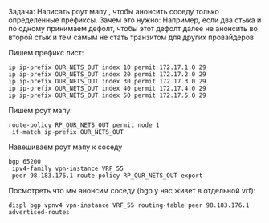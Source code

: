 
Задача:
Написать роут мапу , чтобы анонсить соседу только определенные префиксы.
Зачем это нужно:
Например, если два стыка и по одному принимаем дефолт, чтобы этот дефолт далее не анонсить во второй стык и тем самым не стать транзитом для других провайдеров

  

Пишем префикс лист:
```
ip ip-prefix OUR_NETS_OUT index 10 permit 172.17.1.0 29
ip ip-prefix OUR_NETS_OUT index 20 permit 172.17.2.0 29
ip ip-prefix OUR_NETS_OUT index 30 permit 172.17.3.0 29
ip ip-prefix OUR_NETS_OUT index 40 permit 172.17.4.0 29
ip ip-prefix OUR_NETS_OUT index 50 permit 172.17.5.0 29
```
Пишем роут мапу:
```
route-policy RP_OUR_NETS_OUT permit node 1
 if-match ip-prefix OUR_NETS_OUT
```

Навешиваем роут мапу к соседу
```
bgp 65200
 ipv4-family vpn-instance VRF_55
 peer 98.183.176.1 route-policy RP_OUR_NETS_OUT export
```

Посмотреть что мы анонсим соседу (bgp у нас живет в отдельной vrf):
```
displ bgp vpnv4 vpn-instance VRF_55 routing-table peer 98.183.176.1 advertised-routes
```
